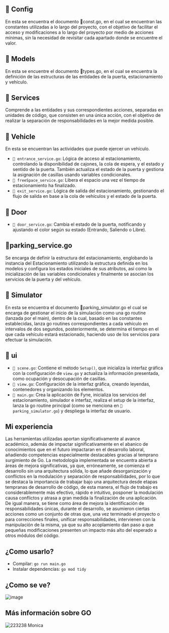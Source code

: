 ## 📁 Config
En esta se encuentra el documento 📄const.go, en el cual se encuentran las constantes utilizadas a lo largo del proyecto, con el objetivo de facilitar el acceso y modificaciones a lo largo del proyecto por medio de acciones mínimas, sin la necesidad de revisitar cada apartado donde se encuentre el valor.
## 📁 Models
En esta se encuentre el documento 📄types.go, en el cual se encuentra la definición de las estructuras de las entidades de la puerta, estacionamiento y vehículo.
## 📁 Services
Comprende a las entidades y sus correspondientes acciones, separadas en unidades de código, que consisten en una única acción, con el objetivo de realizar la separación de responsabilidades en la mejor medida posible.
## 📁 Vehicle
En esta se encuentran las actividades que puede ejercer un vehículo.
- `📄 entrance_service.go`: Lógica de acceso al estacionamiento, controlando la disponibilidad de cajones, la cola de espera, y el estado y sentido de la puerta. También actualiza el estado de la puerta y gestiona la asignación de casillas usando variables condicionales.
- `📄 freeSpace_service.go`: Libera el espacio una vez el tiempo de estacionamiento ha finalizado.
- `📄 exit_service.go`: Lógica de salida del estacionamiento, gestionando el flujo de salida en base a la cola de vehículos y el estado de la puerta.
## 📁 Door
- `📄 door_service.go`: Cambia el estado de la puerta, notificando y ajustando el color según su estado (Entrando, Saliendo o Libre).
## 📄parking_service.go
Se encarga de definir la estructura del estacionamiento, englobando la instancia del Estacionamiento utilizando la estructura definida en los modelos y configura los estados iniciales de sus atributos, así como la inicialización de las variables condicionales y finalmente se asocian los servicios de la puerta y del vehículo.
## 📁 Simulator
En esta se encuentra el documento 📄parking_simulator.go el cual se encarga de gestionar el inicio de la simulación como una go routine (lanzada por el main), dentro de la cual, basado en las constantes establecidas, lanza go routines correspondientes a cada vehículo en intervalos de dos segundos, posteriormente, se determina el tiempo en el que cada vehículo estará estacionado, haciendo uso de los servicios para efectuar la simulación.
## 📁 ui
- `📄 scene.go`: Contiene el método `Setup()`, que inicializa la interfaz gráfica con la configuración de `view.go` y actualiza la información presentada, como ocupación y desocupación de casillas.
- `📄 view.go`: Configuración de la interfaz gráfica, creando leyendas, contenedores y organizando los elementos.
- `📄 main.go`: Crea la aplicación de Fyne, inicializa los servicios del estacionamiento, simulador e interfaz, realiza el setup de la interfaz, lanza la go routine principal (como se menciona en `📄parking_simulator.go`) y despliega la interfaz de usuario.

## Mi experiencia
Las herramientas utilizadas aportan significativamente al avance académico, además de impactar significativamente en el abanico de conocimientos que en el futuro impactaran en el desarrollo laboral, añadiendo competencias especialmente destacables gracias al temprano surgimiento de Go. 
La metodología implementada se encuentra abierta a áreas de mejora significativas, ya que, erróneamente, se comienza el desarrollo sin una arquitectura sólida, lo que añade desorganización y conflictos en la modulación y separación de responsabilidades, por lo que se destaca la importancia de trabajar bajo una arquitectura desde etapas tempranas de desarrollo de código, de esta manera, el flujo de trabajo es considerablemente más efectivo, rápido e intuitivo, posponer la modulación causa conflictos y atrasa a gran medida la finalización de una aplicación.
De igual manera, se tiene como área de mejora la identificación de responsabilidades únicas, durante el desarrollo, se asumieron ciertas acciones como un conjunto de otras que, una vez terminado el proyecto o para correcciones finales, unificar responsabilidades, intervienen con la manipulación de la misma, ya que su alto acoplamiento dan paso a que pequeñas modificaciones presenten un impacto más alto del esperado a otros módulos del código.

## ¿Como usarlo?
- Compilar: `go run main.go`
- Instalar dependencias: `go mod tidy`

## ¿Como se ve?
![image](https://github.com/user-attachments/assets/e2d344ca-ea48-43eb-a6af-094ba537e973)

## Más información sobre GO
![223238 Monica](https://github.com/user-attachments/assets/efc4e9c4-4a82-4bb8-ab7b-c5f06ccf825d)


  
